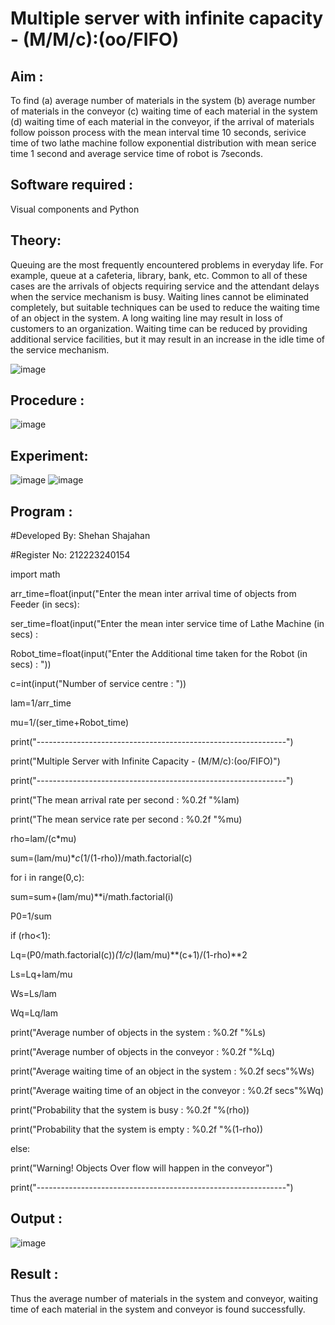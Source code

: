 # Multiple server with infinite capacity - (M/M/c):(oo/FIFO)
## Aim :
To find (a) average number of materials in the system (b) average number of materials in the conveyor (c) waiting time of each material in the system (d) waiting time of each material in the conveyor, if the arrival  of materials follow poisson process with the mean interval time 10 seconds, serivice time of two lathe machine follow exponential distribution with mean serice time 1 second and average service time of robot is 7seconds.

## Software required :
Visual components and Python

## Theory:
Queuing are the most frequently encountered problems in everyday life. For example, queue at a cafeteria, library, bank, etc. Common to all of these cases are the arrivals of objects requiring service and the attendant delays when the service mechanism is busy. Waiting lines cannot be eliminated completely, but suitable techniques can be used to reduce the waiting time of an object in the system. A long waiting line may result in loss of customers to an organization. Waiting time can be reduced by providing additional service facilities, but it may result in an increase in the idle time of the service mechanism.

![image](https://user-images.githubusercontent.com/103921593/203238035-1c8109bc-cbf2-4c77-baea-c5b682a752ef.png)

## Procedure :

![image](https://user-images.githubusercontent.com/103921593/203238265-176740b0-eae2-4772-90be-5449869ac9b0.png)




## Experiment:
![image](https://github.com/tarunikadamodaran/Muttiple-capacity-with-infinite-capacity/assets/145633268/93302aa3-3f9b-4409-8cf4-3538bae35afb)
![image](https://github.com/tarunikadamodaran/Muttiple-capacity-with-infinite-capacity/assets/145633268/081f1ea9-acda-4140-acee-e731f88256a2)



## Program :


#Developed By: Shehan Shajahan

#Register No: 212223240154

import math

arr_time=float(input("Enter the mean inter arrival time of objects from Feeder (in secs):

ser_time=float(input("Enter the mean inter service time of Lathe Machine (in secs) :

Robot_time=float(input("Enter the Additional time taken for the Robot (in secs) : "))

c=int(input("Number of service centre : "))

lam=1/arr_time

mu=1/(ser_time+Robot_time)

print("--------------------------------------------------------------")

print("Multiple Server with Infinite Capacity - (M/M/c):(oo/FIFO)")

print("--------------------------------------------------------------")

print("The mean arrival rate per second : %0.2f "%lam)

print("The mean service rate per second : %0.2f "%mu)

rho=lam/(c*mu)

sum=(lam/mu)**c*(1/(1-rho))/math.factorial(c)

for i in range(0,c):

sum=sum+(lam/mu)**i/math.factorial(i)

P0=1/sum

if (rho<1):

Lq=(P0/math.factorial(c))*(1/c)*(lam/mu)**(c+1)/(1-rho)**2

Ls=Lq+lam/mu

Ws=Ls/lam

Wq=Lq/lam

print("Average number of objects in the system : %0.2f "%Ls)

print("Average number of objects in the conveyor : %0.2f "%Lq)

print("Average waiting time of an object in the system : %0.2f secs"%Ws)

print("Average waiting time of an object in the conveyor : %0.2f secs"%Wq)

print("Probability that the system is busy : %0.2f "%(rho))

print("Probability that the system is empty : %0.2f "%(1-rho))

else:

print("Warning! Objects Over flow will happen in the conveyor")

print("--------------------------------------------------------------")


## Output :
![image](https://github.com/tarunikadamodaran/Muttiple-capacity-with-infinite-capacity/assets/145633268/c98b6bee-164b-4bae-ba19-addc3e0140bb)


## Result : 
Thus the average number of materials in the system and conveyor, waiting time of each material in
the system and conveyor is found successfully.

